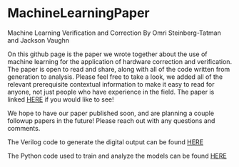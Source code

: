 # MachineLearningPaper
Machine Learning Verification and Correction
By Omri Steinberg-Tatman and Jackson Vaughn

On this github page is the paper we wrote together about the use of machine learning for the application of hardware correction and verification.
The paper is open to read and share, along with all of the code written from generation to analysis. Please feel free to take a look, we added all of the relevant prerequisite contextual information to make it easy to read for anyone, not just people who have experience in the field. The paper is linked [HERE](https://github.com/wzardomri/MachineLearningPaper/blob/main/FinalPaper.pdf) if you would like to see!

We hope to have our paper published soon, and are planning a couple followup papers in the future! 
Please reach out with any questions and comments.

The Verilog code to generate the digital output can be found [HERE](https://github.com/wzardomri/MachineLearningPaper/tree/main/Verilog_code)

The Python code used to train and analyze the models can be found [HERE](https://github.com/wzardomri/MachineLearningPaper/tree/main/Python_code)
